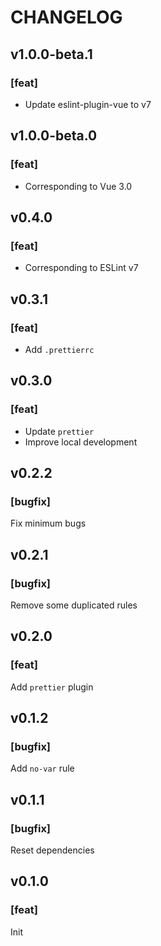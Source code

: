 # CHANGELOG

## v1.0.0-beta.1

### [feat]
- Update eslint-plugin-vue to v7

## v1.0.0-beta.0

### [feat]
- Corresponding to Vue 3.0

## v0.4.0

### [feat]
- Corresponding to ESLint v7

## v0.3.1

### [feat]
- Add `.prettierrc`

## v0.3.0

### [feat]
- Update `prettier`
- Improve local development

## v0.2.2

### [bugfix]
Fix minimum bugs

## v0.2.1

### [bugfix]
Remove some duplicated rules

## v0.2.0

### [feat]
Add `prettier` plugin

## v0.1.2

### [bugfix]
Add `no-var` rule

## v0.1.1

### [bugfix]
Reset dependencies

## v0.1.0

### [feat]
Init
